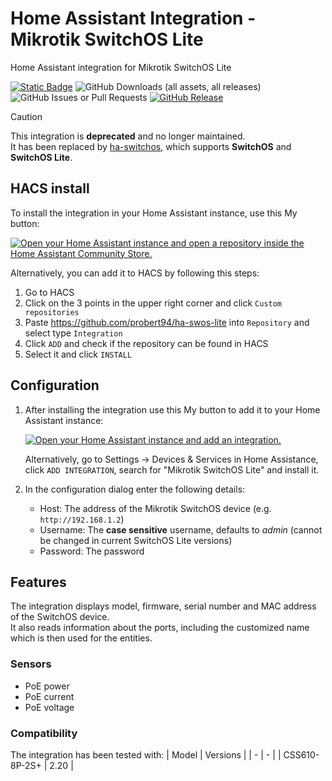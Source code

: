 # Home Assistant Integration - Mikrotik SwitchOS Lite

Home Assistant integration for Mikrotik SwitchOS Lite

[![Static Badge](https://img.shields.io/badge/HACS-Custom-41BDF5?style=for-the-badge&logo=homeassistantcommunitystore&logoColor=white)](https://github.com/hacs/integration) 
![GitHub Downloads (all assets, all releases)](https://img.shields.io/github/downloads/probert94/ha-swos-lite/total?style=for-the-badge)
![GitHub Issues or Pull Requests](https://img.shields.io/github/issues/probert94/ha-swos-lite?style=for-the-badge)
[![GitHub Release](https://img.shields.io/github/v/release/probert94/ha-swos-lite?style=for-the-badge)](https://github.com/probert94/ha-swos-lite/releases)

> [!CAUTION]
> This integration is **deprecated** and no longer maintained.  
> It has been replaced by [ha-switchos](https://github.com/probert94/ha-switchos), which supports **SwitchOS** and **SwitchOS Lite**.

## HACS install
To install the integration in your Home Assistant instance, use this My button:

[![Open your Home Assistant instance and open a repository inside the Home Assistant Community Store.](https://my.home-assistant.io/badges/hacs_repository.svg)](https://my.home-assistant.io/redirect/hacs_repository/?owner=probert94&repository=ha-swos-lite&category=Integration)

Alternatively, you can add it to HACS by following this steps:
1. Go to HACS
2. Click on the 3 points in the upper right corner and click `Custom repositories`
3. Paste https://github.com/probert94/ha-swos-lite into `Repository` and select type `Integration`
4. Click `ADD` and check if the repository can be found in HACS
5. Select it and click `INSTALL`

## Configuration

1. After installing the integration use this My button to add it to your Home Assistant instance:

    [![Open your Home Assistant instance and add an integration.](https://my.home-assistant.io/badges/config_flow_start.svg)](https://my.home-assistant.io/redirect/config_flow_start?domain=mikrotik_swos_lite)

    Alternatively, go to Settings -> Devices & Services in Home Assistance, click `ADD INTEGRATION`, search for "Mikrotik SwitchOS Lite" and install it.

2. In the configuration dialog enter the following details:
    - Host: The address of the Mikrotik SwitchOS device (e.g. `http://192.168.1.2`)
    - Username: The __case sensitive__ username, defaults to _admin_ (cannot be changed in current SwitchOS Lite versions)
    - Password: The password

## Features

The integration displays model, firmware, serial number and MAC address of the SwitchOS device.  
It also reads information about the ports, including the customized name which is then used for the entities.

### Sensors
- PoE power
- PoE current
- PoE voltage

### Compatibility

The integration has been tested with:
| Model | Versions |
| - | - |
| CSS610-8P-2S+ | 2.20 |
